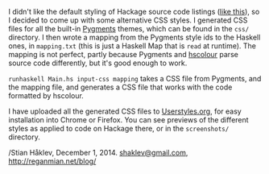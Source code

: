 I didn't like the default styling of Hackage source code listings ([like this](https://hackage.haskell.org/package/FileManip-0.3.2/docs/src/System-FilePath-Manip.html)), so I decided to come up with some alternative CSS styles. I generated CSS files for all the built-in [Pygments](http://pygments.org/) themes, which can be found in the `css/` directory. I then wrote a mapping from the Pygments style ids to the Haskell ones, in `mapping.txt` (this is just a Haskell Map that is `read` at runtime). The mapping is not perfect, partly because Pygments and [hscolour](http://www.cs.york.ac.uk/fp/darcs/hscolour/) parse source code differently, but it's good enough to work.

`runhaskell Main.hs input-css mapping` takes a CSS file from Pygments, and the mapping file, and generates a CSS file that works with the code formatted by hscolour. 

I have uploaded all the generated CSS files to [Userstyles.org](https://userstyles.org/styles/browse?search_terms=hackage+code+listing), for easy installation into Chrome or Firefox. You can see previews of the different styles as applied to code on Hackage there, or in the `screenshots/` directory.

/Stian Håklev, December 1, 2014. shaklev@gmail.com, http://reganmian.net/blog/
